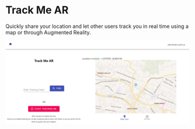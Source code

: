 # Track Me AR

Quickly share your location and let other users track you in real time using a map or through Augmented Reality.

![Home page](github-resources/home-sample.png?raw=true "Track Me Ar Home")